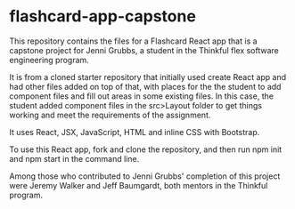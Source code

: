 # flashcard-app-capstone

This repository contains the files for a Flashcard React app that is a capstone project for Jenni Grubbs, a student in the Thinkful flex software engineering program.

It is from a cloned starter repository that initially used create React app and had other files added on top of that, with places for the the student to add component files and fill out areas in some existing files. In this case, the student added component files in the src>Layout folder to get things working and meet the requirements of the assignment.

It uses React, JSX, JavaScript, HTML and inline CSS with Bootstrap.

To use this React app, fork and clone the repository, and then run npm init and npm start in the command line.

Among those who contributed to Jenni Grubbs' completion of this project were Jeremy Walker and Jeff Baumgardt, both mentors in the Thinkful program.

